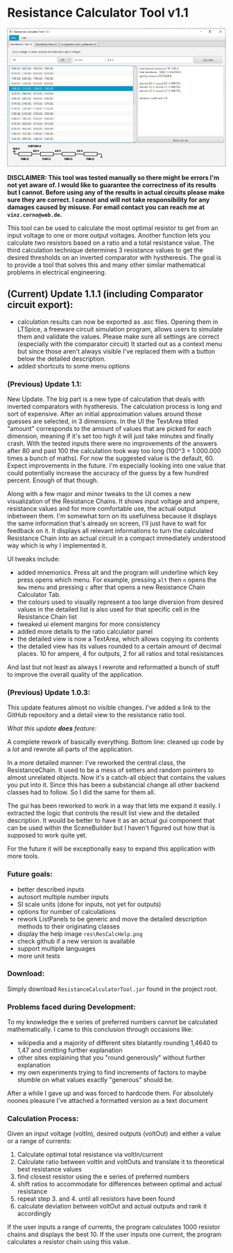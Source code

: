 # Resistance Calculator Tool v1.1

![Resistance Calculator Preview](res/ResCalcPreview.png "Resistance Chain Calculator displaying detailed information on a selected Resistance Chain") 

**DISCLAIMER: This tool was tested manually so there might be errors I'm not yet aware of. 
I would like to guarantee the correctness of its results but I cannot.
Before using any of the results in actual circuits please make sure they are correct. 
I cannot and will not take responsibility for any damages caused by misuse.
For email contact you can reach me at `vinz.corno@web.de`.** 

This tool can be used to calculate the most optimal resistor to get from an input voltage to one or more output voltages.
Another function lets you calculate two resistors based on a ratio and a total resistance value.
The third calculation technique determines 3 resistance values to get the desired thresholds on an inverted comparator with hystheresis.
The goal is to provide a tool that solves this and many other similar mathematical problems in electrical engineering.

## (Current) Update 1.1.1 (including Comparator circuit export):
- calculation results can now be exported as .asc files. Opening them in LTSpice, a freeware circuit simulation program, allows users to simulate them and validate the values. Please make sure all settings are correct (especially with the comparator circuit)
It started out as a context menu but since those aren't always visible I've replaced them with a button below the detailed description.
- added shortcuts to some menu options

### (Previous) Update 1.1:
New Update. The big part is a new type of calculation that deals with inverted comparators with hystheresis. The calculation process is long and sort of expensive.
After an initial approximation values around those guesses are selected, in 3 dimensions. In the UI the TextArea titled "amount" corresponds to the amount of values that are picked for each dimension,
meaning if it's set too high it will just take minutes and finally crash. With the tested inputs there were no improvements of the answers after 80 and past 100 the calculation took way too long (100^3 = 1.000.000 times a bunch of maths).
For now the suggested value is the default, 60. Expect improvements in the future. 
I'm especially looking into one value that could potentially increase the accuracy of the guess by a few hundred percent. Enough of that though.

Along with a few major and minor tweaks to the UI comes a new visualization of the Resistance Chains. 
It shows input voltage and ampere, resistance values and for more comfortable use, the actual output inbetween them.
I'm somewhat torn on its usefulness because it displays the same information that's already on screen, 
I'll just have to wait for feedback on it. 
It displays all relevant informations to turn the calculated Resistance Chain into an actual circuit in a compact immediately understood way
which is why I implemented it.

UI tweaks include:
- added mnemonics. Press alt and the program will underline which key press opens which menu. For example, pressing `alt` then `n` opens the `New` menu and pressing `c` after that opens a new Resistance Chain Calculator Tab.
- the colours used to visually represent a too large diversion from desired values in the detailed list is also used for that specific cell in the Resistance Chain list
- tweaked ui element margins for more consistency
- added more details to the ratio calculator panel
- the detailed view is now a TextArea, which allows copying its contents
- the detailed view has its values rounded to a certain amount of decimal places. 10 for ampere, 4 for outputs, 2 for all ratios and total resistances

And last but not least as always I rewrote and reformatted a bunch of stuff to improve the overall quality of the application.

### (Previous) Update 1.0.3:
This update features almost no visible changes. I've added a link to the GitHub repository and a detail view to the resistance ratio tool.

*What this update* ***does*** *feature:*

A complete rework of basically everything. Bottom line: cleaned up code by a *lot* and rewrote all parts of the application.

In a more detailed manner: I've reworked the central class, the ResistanceChain. It used to be a mess of setters and random pointers to almost unrelated objects.
Now it's a catch-all object that contains the values you put into it. Since this has been a substancial change all other backend classes had to follow.
So I did the same for them all.

The gui has been reworked to work in a way that lets me expand it easily. I extracted the logic that controls the result list view
and the detailed description. It would be better to have it as an actual gui component that can be used within the SceneBuilder
but I haven't figured out how that is supposed to work quite yet. 

For the future it will be exceptionally easy to expand this application with more tools.

### Future goals:

- better described inputs
- autosort multiple number inputs
- SI scale units (done for inputs, not yet for outputs)
- options for number of calculations
- rework ListPanels to be generic and move the detailed description methods to their originating classes
- display the help image `res\ResCalcHelp.png`
- check github if a new version is available
- support multiple languages
- more unit tests

### Download:
Simply download `ResistanceCalculatorTool.jar` found in the project root.

### Problems faced during Development:
To my knowledge the e series of preferred numbers cannot be calculated mathematically. I came to this conclusion through occasions like:
  * wikipedia and a majority of different sites blatantly rounding 1,4640 to 1,47  and omitting further explanation
  * other sites explaining that you "round generously" without further explanation
  * my own experiments trying to find increments of factors to maybe stumble on what values exactly "generous" should be.

After a while I gave up and was forced to hardcode them. For absolutely noones pleasure I've attached a formatted version as a text document

### Calculation Process:
Given an input voltage (voltIn), desired outputs (voltOut) and either a value or a range of currents:

1. Calculate optimal total resistance via voltIn/current
2. Calculate ratio between voltIn and voltOuts and translate it to theoretical best resistance values
3. find closest resistor using the e series of preferred numbers
4. shift ratios to accommodate for differences between optimal and actual resistance
5. repeat step 3. and 4. until all resistors have been found
6. calculate deviation between voltOut and actual outputs and rank it accordingly

If the user inputs a range of currents, the program calculates 1000 resistor chains and displays the best 10.
If the user inputs one current, the program calculates a resistor chain using this value.

